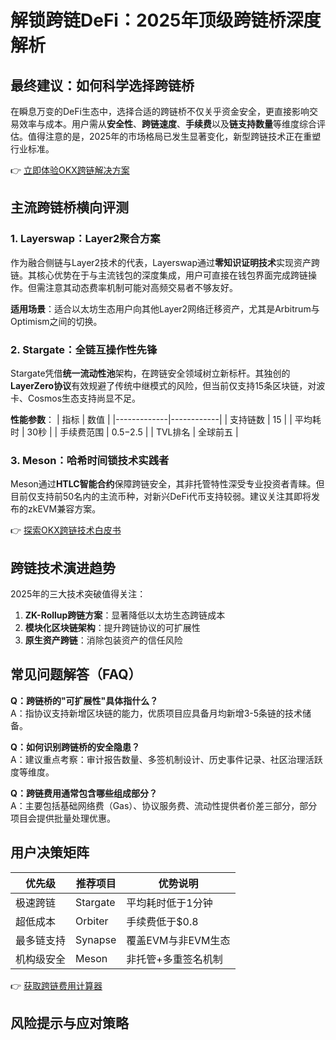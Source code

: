 # 解锁跨链DeFi：2025年顶级跨链桥深度解析

## 最终建议：如何科学选择跨链桥

在瞬息万变的DeFi生态中，选择合适的跨链桥不仅关乎资金安全，更直接影响交易效率与成本。用户需从**安全性**、**跨链速度**、**手续费**以及**链支持数量**等维度综合评估。值得注意的是，2025年的市场格局已发生显著变化，新型跨链技术正在重塑行业标准。

👉 [立即体验OKX跨链解决方案](https://bit.ly/okx_welcome)

## 主流跨链桥横向评测

### 1. Layerswap：Layer2聚合方案
作为融合侧链与Layer2技术的代表，Layerswap通过**零知识证明技术**实现资产跨链。其核心优势在于与主流钱包的深度集成，用户可直接在钱包界面完成跨链操作。但需注意其动态费率机制可能对高频交易者不够友好。

**适用场景**：适合以太坊生态用户向其他Layer2网络迁移资产，尤其是Arbitrum与Optimism之间的切换。

### 2. Stargate：全链互操作性先锋
Stargate凭借**统一流动性池**架构，在跨链安全领域树立新标杆。其独创的**LayerZero协议**有效规避了传统中继模式的风险，但当前仅支持15条区块链，对波卡、Cosmos生态支持尚显不足。

**性能参数**：
| 指标        | 数值       |
|-------------|------------|
| 支持链数    | 15         |
| 平均耗时    | 30秒       |
| 手续费范围  | $0.5-$2.5  |
| TVL排名     | 全球前五   |

### 3. Meson：哈希时间锁技术实践者
Meson通过**HTLC智能合约**保障跨链安全，其非托管特性深受专业投资者青睐。但目前仅支持前50名内的主流币种，对新兴DeFi代币支持较弱。建议关注其即将发布的zkEVM兼容方案。

👉 [探索OKX跨链技术白皮书](https://bit.ly/okx_welcome)

## 跨链技术演进趋势

2025年的三大技术突破值得关注：
1. **ZK-Rollup跨链方案**：显著降低以太坊生态跨链成本
2. **模块化区块链架构**：提升跨链协议的可扩展性
3. **原生资产跨链**：消除包装资产的信任风险

## 常见问题解答（FAQ）

**Q：跨链桥的"可扩展性"具体指什么？**  
A：指协议支持新增区块链的能力，优质项目应具备月均新增3-5条链的技术储备。

**Q：如何识别跨链桥的安全隐患？**  
A：建议重点考察：审计报告数量、多签机制设计、历史事件记录、社区治理活跃度等维度。

**Q：跨链费用通常包含哪些组成部分？**  
A：主要包括基础网络费（Gas）、协议服务费、流动性提供者价差三部分，部分项目会提供批量处理优惠。

## 用户决策矩阵

| 优先级       | 推荐项目   | 优势说明                 |
|--------------|------------|--------------------------|
| 极速跨链     | Stargate   | 平均耗时低于1分钟        |
| 超低成本     | Orbiter    | 手续费低于$0.8           |
| 最多链支持   | Synapse    | 覆盖EVM与非EVM生态       |
| 机构级安全   | Meson      | 非托管+多重签名机制      |

👉 [获取跨链费用计算器](https://bit.ly/okx_welcome)

## 风险提示与应对策略
